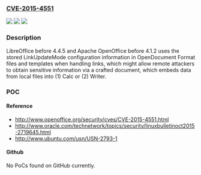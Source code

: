 ### [CVE-2015-4551](https://cve.mitre.org/cgi-bin/cvename.cgi?name=CVE-2015-4551)
![](https://img.shields.io/static/v1?label=Product&message=n%2Fa&color=blue)
![](https://img.shields.io/static/v1?label=Version&message=n%2Fa&color=blue)
![](https://img.shields.io/static/v1?label=Vulnerability&message=n%2Fa&color=brighgreen)

### Description

LibreOffice before 4.4.5 and Apache OpenOffice before 4.1.2 uses the stored LinkUpdateMode configuration information in OpenDocument Format files and templates when handling links, which might allow remote attackers to obtain sensitive information via a crafted document, which embeds data from local files into (1) Calc or (2) Writer.

### POC

#### Reference
- http://www.openoffice.org/security/cves/CVE-2015-4551.html
- http://www.oracle.com/technetwork/topics/security/linuxbulletinoct2015-2719645.html
- http://www.ubuntu.com/usn/USN-2793-1

#### Github
No PoCs found on GitHub currently.

